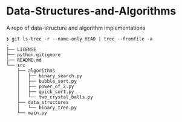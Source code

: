 # Data-Structures-and-Algorithms
A repo of data-structure and algorithm implementations
```shell
❯ git ls-tree -r --name-only HEAD | tree --fromfile -a
.
├── LICENSE
├── python.gitignore
├── README.md
└── src
    ├── algorithms
    │   ├── binary_search.py
    │   ├── bubble_sort.py
    │   ├── power_of_2.py
    │   ├── quick_sort.py
    │   └── two_crystal_balls.py
    ├── data_structures
    │   └── binary_tree.py
    └── main.py
```
